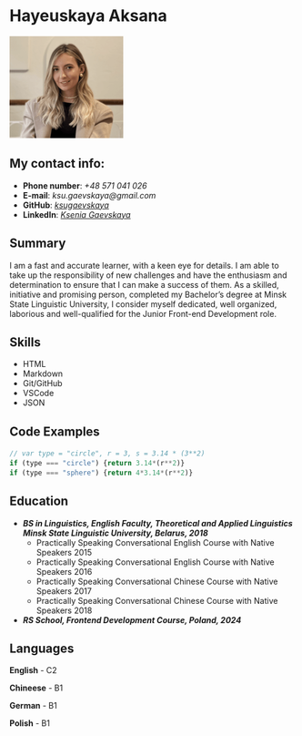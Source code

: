 # Hayeuskaya Aksana
![Image of Ksenia](Ksenia.png)
## My contact info: 
* __Phone number__: _+48 571 041 026_
* __E-mail__: _ksu.gaevskaya@gmail.com_
* __GitHub__: _[ksugaevskaya](https://github.com/ksugaevskaya)_
* __LinkedIn__: _[Ksenia Gaevskaya](https://www.linkedin.com/in/ksenia-gaevskaya-256080191/)_ 
## Summary
I am a fast and accurate learner, with a keen eye for details. I am able to take up the responsibility of new challenges and have the enthusiasm and determination to ensure that I can make a success of them. As a skilled, initiative and promising person, completed my Bachelor’s degree at Minsk State Linguistic University, I consider myself dedicated, well organized, laborious and well-qualified for the Junior Front-end Development role.
## Skills
* HTML
* Markdown
* Git/GitHub 
* VSCode
* JSON
## Code Examples
```js
// var type = "circle", r = 3, s = 3.14 * (3**2)
if (type === "circle") {return 3.14*(r**2)}
if (type === "sphere") {return 4*3.14*(r**2)}
```
## Education
* ___BS in Linguistics, English Faculty, Theoretical and Applied Linguistics Minsk State Linguistic University, Belarus, 2018___ 
    + Practically Speaking Conversational English Course with Native Speakers 2015
    + Practically Speaking Conversational English Course with Native Speakers 2016
    + Practically Speaking Conversational Chinese Course with Native Speakers 2017
    + Practically Speaking Conversational Chinese Course with Native Speakers 2018
* ___RS School, Frontend Development Course, Poland, 2024___
## Languages 
__English__ - C2 

__Chineese__ - B1

__German__ - B1 

__Polish__ - B1